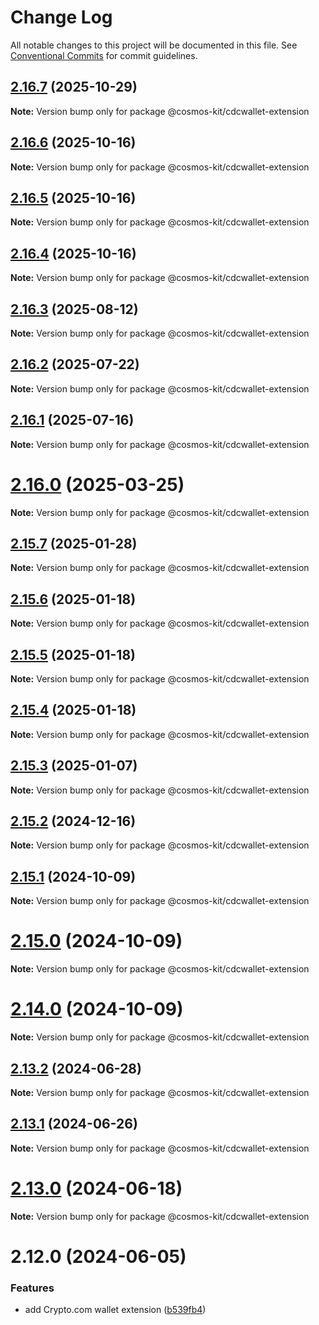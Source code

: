 # Change Log

All notable changes to this project will be documented in this file.
See [Conventional Commits](https://conventionalcommits.org) for commit guidelines.

## [2.16.7](https://github.com/hyperweb-io/cosmos-kit/compare/@cosmos-kit/cdcwallet-extension@2.16.6...@cosmos-kit/cdcwallet-extension@2.16.7) (2025-10-29)

**Note:** Version bump only for package @cosmos-kit/cdcwallet-extension





## [2.16.6](https://github.com/hyperweb-io/cosmos-kit/compare/@cosmos-kit/cdcwallet-extension@2.16.5...@cosmos-kit/cdcwallet-extension@2.16.6) (2025-10-16)

**Note:** Version bump only for package @cosmos-kit/cdcwallet-extension





## [2.16.5](https://github.com/hyperweb-io/cosmos-kit/compare/@cosmos-kit/cdcwallet-extension@2.16.4...@cosmos-kit/cdcwallet-extension@2.16.5) (2025-10-16)

**Note:** Version bump only for package @cosmos-kit/cdcwallet-extension





## [2.16.4](https://github.com/hyperweb-io/cosmos-kit/compare/@cosmos-kit/cdcwallet-extension@2.16.3...@cosmos-kit/cdcwallet-extension@2.16.4) (2025-10-16)

**Note:** Version bump only for package @cosmos-kit/cdcwallet-extension





## [2.16.3](https://github.com/hyperweb-io/cosmos-kit/compare/@cosmos-kit/cdcwallet-extension@2.16.2...@cosmos-kit/cdcwallet-extension@2.16.3) (2025-08-12)

**Note:** Version bump only for package @cosmos-kit/cdcwallet-extension





## [2.16.2](https://github.com/hyperweb-io/cosmos-kit/compare/@cosmos-kit/cdcwallet-extension@2.16.1...@cosmos-kit/cdcwallet-extension@2.16.2) (2025-07-22)

**Note:** Version bump only for package @cosmos-kit/cdcwallet-extension





## [2.16.1](https://github.com/hyperweb-io/cosmos-kit/compare/@cosmos-kit/cdcwallet-extension@2.16.0...@cosmos-kit/cdcwallet-extension@2.16.1) (2025-07-16)

**Note:** Version bump only for package @cosmos-kit/cdcwallet-extension





# [2.16.0](https://github.com/hyperweb-io/cosmos-kit/compare/@cosmos-kit/cdcwallet-extension@2.15.7...@cosmos-kit/cdcwallet-extension@2.16.0) (2025-03-25)

**Note:** Version bump only for package @cosmos-kit/cdcwallet-extension

## [2.15.7](https://github.com/hyperweb-io/cosmos-kit/compare/@cosmos-kit/cdcwallet-extension@2.15.6...@cosmos-kit/cdcwallet-extension@2.15.7) (2025-01-28)

**Note:** Version bump only for package @cosmos-kit/cdcwallet-extension

## [2.15.6](https://github.com/hyperweb-io/cosmos-kit/compare/@cosmos-kit/cdcwallet-extension@2.15.5...@cosmos-kit/cdcwallet-extension@2.15.6) (2025-01-18)

**Note:** Version bump only for package @cosmos-kit/cdcwallet-extension

## [2.15.5](https://github.com/hyperweb-io/cosmos-kit/compare/@cosmos-kit/cdcwallet-extension@2.15.4...@cosmos-kit/cdcwallet-extension@2.15.5) (2025-01-18)

**Note:** Version bump only for package @cosmos-kit/cdcwallet-extension

## [2.15.4](https://github.com/hyperweb-io/cosmos-kit/compare/@cosmos-kit/cdcwallet-extension@2.15.3...@cosmos-kit/cdcwallet-extension@2.15.4) (2025-01-18)

**Note:** Version bump only for package @cosmos-kit/cdcwallet-extension

## [2.15.3](https://github.com/hyperweb-io/cosmos-kit/compare/@cosmos-kit/cdcwallet-extension@2.15.2...@cosmos-kit/cdcwallet-extension@2.15.3) (2025-01-07)

**Note:** Version bump only for package @cosmos-kit/cdcwallet-extension

## [2.15.2](https://github.com/hyperweb-io/cosmos-kit/compare/@cosmos-kit/cdcwallet-extension@2.15.1...@cosmos-kit/cdcwallet-extension@2.15.2) (2024-12-16)

**Note:** Version bump only for package @cosmos-kit/cdcwallet-extension

## [2.15.1](https://github.com/hyperweb-io/cosmos-kit/compare/@cosmos-kit/cdcwallet-extension@2.15.0...@cosmos-kit/cdcwallet-extension@2.15.1) (2024-10-09)

**Note:** Version bump only for package @cosmos-kit/cdcwallet-extension

# [2.15.0](https://github.com/hyperweb-io/cosmos-kit/compare/@cosmos-kit/cdcwallet-extension@2.14.0...@cosmos-kit/cdcwallet-extension@2.15.0) (2024-10-09)

**Note:** Version bump only for package @cosmos-kit/cdcwallet-extension

# [2.14.0](https://github.com/hyperweb-io/cosmos-kit/compare/@cosmos-kit/cdcwallet-extension@2.13.2...@cosmos-kit/cdcwallet-extension@2.14.0) (2024-10-09)

**Note:** Version bump only for package @cosmos-kit/cdcwallet-extension

## [2.13.2](https://github.com/hyperweb-io/cosmos-kit/compare/@cosmos-kit/cdcwallet-extension@2.13.1...@cosmos-kit/cdcwallet-extension@2.13.2) (2024-06-28)

**Note:** Version bump only for package @cosmos-kit/cdcwallet-extension

## [2.13.1](https://github.com/hyperweb-io/cosmos-kit/compare/@cosmos-kit/cdcwallet-extension@2.13.0...@cosmos-kit/cdcwallet-extension@2.13.1) (2024-06-26)

**Note:** Version bump only for package @cosmos-kit/cdcwallet-extension

# [2.13.0](https://github.com/hyperweb-io/cosmos-kit/compare/@cosmos-kit/cdcwallet-extension@2.12.0...@cosmos-kit/cdcwallet-extension@2.13.0) (2024-06-18)

**Note:** Version bump only for package @cosmos-kit/cdcwallet-extension

# 2.12.0 (2024-06-05)

### Features

- add Crypto.com wallet extension ([b539fb4](https://github.com/hyperweb-io/cosmos-kit/commit/b539fb4e7939b60918b916e0b270f91f2c17d4f0))
